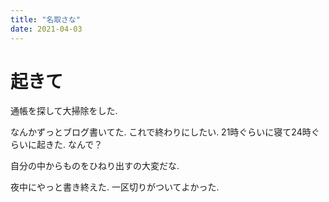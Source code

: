 ```yaml
---
title: "名取さな"
date: 2021-04-03
---
```


# 起きて
通帳を探して大掃除をした. 

なんかずっとブログ書いてた. これで終わりにしたい. 21時ぐらいに寝て24時ぐらいに起きた. なんで？

自分の中からものをひねり出すの大変だな.

夜中にやっと書き終えた. 一区切りがついてよかった.
